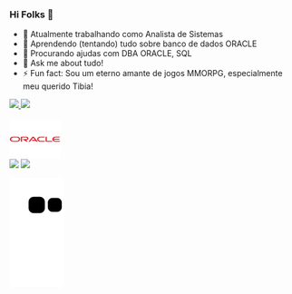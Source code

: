 ### Hi Folks 👋


- 🔭 Atualmente trabalhando como Analista de Sistemas
- 📖 Aprendendo (tentando) tudo sobre banco de dados ORACLE
- 🤔 Procurando ajudas com DBA ORACLE, SQL
- 💬 Ask me about tudo!
- ⚡ Fun fact: Sou um eterno amante de jogos MMORPG, especialmente meu querido Tibia!

<div>
  <a href="https://github.com/guborges">
  <img height="180em" src="https://github-readme-stats.vercel.app/api?username=guborges&show_icons=true&theme=dark&include_all_commits=true&count_private=true"/>
  <img height="180em" src="https://github-readme-stats.vercel.app/api/top-langs/?username=guborges&layout=compact&langs_count=7&theme=dark"/>
</div>
<div style="display: inline_block"><br>
  <img align="center" alt="Gustavo-oracle" height="70" width="90" src="https://raw.githubusercontent.com/devicons/devicon/master/icons/oracle/oracle-original.svg">
</div>  

<div>
  <a href = "mailto:gustavoborges2@gmail.com"><img src="https://img.shields.io/badge/-Gmail-D14836?style=for-the-badge&logo=gmail&logoColor=white" target="_blank"></a>
  <a href="https://www.linkedin.com/in/gustavo-borges-54422270/" target="_blank"><img src="https://img.shields.io/badge/-LinkedIn-%230077B5?style=for-the-badge&logo=linkedin&logoColor=white" target="_blank"></a> 
</div>
  
  ![Snake animation](https://github.com/rafaballerini/rafaballerini/blob/output/github-contribution-grid-snake.svg)
  
